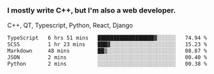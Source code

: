 <h3>I mostly write C++, but I'm also a web developer.</h3>
<p>C++, QT, Typescript, Python, React, Django</p>

<!--START_SECTION:waka-->

```txt
TypeScript   6 hrs 51 mins   ██████████████████▓░░░░░░   74.94 %
SCSS         1 hr 23 mins    ███▓░░░░░░░░░░░░░░░░░░░░░   15.23 %
Markdown     48 mins         ██▒░░░░░░░░░░░░░░░░░░░░░░   08.87 %
JSON         2 mins          ░░░░░░░░░░░░░░░░░░░░░░░░░   00.40 %
Python       2 mins          ░░░░░░░░░░░░░░░░░░░░░░░░░   00.38 %
```

<!--END_SECTION:waka-->
